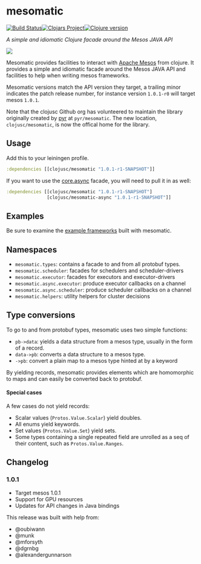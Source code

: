 # mesomatic

[![Build Status][travis-badge]][travis][![Clojars Project][clojars-badge]][clojars][![Clojure version][clojure-v]](project.clj)

*A simple and idiomatic Clojure facade around the Mesos JAVA API*

[![][logo]][logo-large]


Mesomatic provides facilities to interact with [Apache Mesos][mesos] from
clojure. It provides a simple and idiomatic facade around the Mesos JAVA API
and facilities to help when writing mesos frameworks.

Mesomatic versions match the API version they target, a trailing minor
indicates the patch release number, for instance version `1.0.1-r0` will
target mesos `1.0.1`.

Note that the clojusc Github org has volunteered to maintain the library
originally created by [pyr][pyr] at `pyr/mesomatic`. The new location,
`clojusc/mesomatic`, is now the offical home for the library.


## Usage

Add this to your leiningen profile.

```clojure
:dependencies [[clojusc/mesomatic "1.0.1-r1-SNAPSHOT"]]
```

If you want to use the [core.async][core-async] facade,
you will need to pull it in as well:

```clojure
:dependencies [[clojusc/mesomatic "1.0.1-r1-SNAPSHOT"]
               [clojusc/mesomatic-async "1.0.1-r1-SNAPSHOT"]]
```


## Examples

Be sure to examine the [example frameworks][examples] built with mesomatic.


## Namespaces

- `mesomatic.types`: contains a facade to and from all protobuf types.
- `mesomatic.scheduler`: facades for schedulers and scheduler-drivers
- `mesomatic.executor`: facades for executors and executor-drivers
- `mesomatic.async.executor`: produce executor callbacks on a channel
- `mesomatic.async.scheduler`: produce scheduler callbacks on a channel
- `mesomatic.helpers`: utility helpers for cluster decisions


## Type conversions

To go to and from protobuf types, mesomatic uses two simple functions:

- `pb->data`: yields a data structure from a mesos type, usually in the form of
              a record.
- `data->pb`: converts a data structure to a mesos type.
- `->pb`: convert a plain map to a mesos type hinted at by a keyword

By yielding records, mesomatic provides elements which are homomorphic to
maps and can easily be converted back to protobuf.


#### Special cases

A few cases do not yield records:

- Scalar values (`Protos.Value.Scalar`) yield doubles.
- All enums yield keywords.
- Set values (`Protos.Value.Set`) yield sets.
- Some types containing a single repeated field are unrolled
  as a seq of their content, such as `Protos.Value.Ranges`.


## Changelog

### 1.0.1

- Target mesos 1.0.1
- Support for GPU resources
- Updates for API changes in Java bindings

This release was built with help from:

- @oubiwann
- @munk
- @mforsyth
- @dgrnbg
- @alexandergunnarson


<!-- Named page links below: /-->

[travis]: https://travis-ci.org/clojusc/mesomatic
[travis-badge]: https://travis-ci.org/clojusc/mesomatic.png?branch=master
[deps]: http://jarkeeper.com/clojusc/mesomatic
[deps-badge]: http://jarkeeper.com/clojusc/mesomatic/status.svg
[logo]: ux-resources/images/mesomatic-logo-x250.png
[logo-large]: ux-resources/images/mesomatic-logo-x1000.png
[tag-badge]: https://img.shields.io/github/tag/clojusc/mesomatic.svg
[tag]: https://github.com/clojusc/mesomatic/tags
[clojure-v]: https://img.shields.io/badge/clojure-1.9.0-blue.svg
[clojars]: https://clojars.org/clojusc/mesomatic
[clojars-badge]: https://img.shields.io/clojars/v/clojusc/mesomatic.svg
[mesos]: http://mesos.apache.org
[pyr]: https://github.com/pyr
[core-async]: https://github.com/clojure/core.async
[examples]: https://github.com/clojusc/mesomatic-examples
